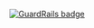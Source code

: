 
[![GuardRails badge](https://badges.production.guardrails.io/shtakai/cd-django-cbv.svg)](https://www.guardrails.io)
